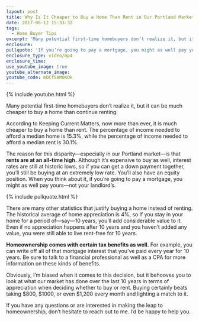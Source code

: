 ```yaml
---
layout: post
title: Why Is It Cheaper to Buy a Home Than Rent in Our Portland Market?
date: 2017-06-12 15:33:32
tags:
  - Home Buyer Tips
excerpt: 'Many potential first-time homebuyers don’t realize it, but it can be much cheaper to buy a home than continue renting.'
enclosure:
pullquote: 'If you’re going to pay a mortgage, you might as well pay yours—not your landlord’s.'
enclosure_type: video/mp4
enclosure_time:
use_youtube_image: true
youtube_alternate_image:
youtube_code: mDCf5AMOKOk
---
```



{% include youtube.html %}

Many potential first-time homebuyers don’t realize it, but it can be much cheaper to buy a home than continue renting.

According to Keeping Current Matters, now more than ever, it is much cheaper to buy a home than rent. The percentage of income needed to afford a median home is 15.3%, while the percentage of income needed to afford a median rent is 30.1%.

The reason for this disparity—especially in our Portland market—is that **rents are at an all-time high.** Although it’s expensive to buy as well, interest rates are still at historic lows, so if you can get a down payment together, you’ll still be buying at an extremely low rate. You’ll also have an equity position. When you think about it, if you’re going to pay a mortgage, you might as well pay yours—not your landlord’s.

{% include pullquote.html %}

There are many other statistics that justify buying a home instead of renting. The historical average of home appreciation is 4%, so if you stay in your home for a period of—say—10 years, you’ll add considerable value to it. Even if no appreciation happens after 10 years and you haven’t added any value, you were still able to live rent-free for 10 years.

**Homeownership comes with certain tax benefits as well.** For example, you can write off all of that mortgage interest that you’ve paid every year for 10 years. Be sure to talk to a financial professional as well as a CPA for more information on these kinds of benefits.

Obviously, I’m biased when it comes to this decision, but it behooves you to look at what our market has done over the last 10 years in terms of appreciation when deciding whether to buy or rent. Buying certainly beats taking $800, $1000, or even $1,200 every month and lighting a match to it.

If you have any questions or are interested in making the leap to homeownership, don’t hesitate to reach out to me. I’d be happy to help you.